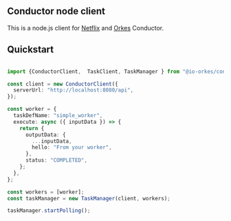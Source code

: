 ## Conductor node client

This is a node.js client for [Netflix](https://github.com/Netflix/conductor) and [Orkes](https://orkes.io/) Conductor.

## Quickstart

```typescript

import {ConductorClient,  TaskClient, TaskManager } from "@io-orkes/conductor-typescript";

const client = new ConductorClient({
  serverUrl: "http://localhost:8080/api",
});

const worker = {
  taskDefName: "simple_worker",
  execute: async ({ inputData }) => {
    return {
      outputData: {
        ...inputData,
        hello: "From your worker",
      },
      status: "COMPLETED",
    };
  },
};

const workers = [worker];
const taskManager = new TaskManager(client, workers);

taskManager.startPolling();
```
